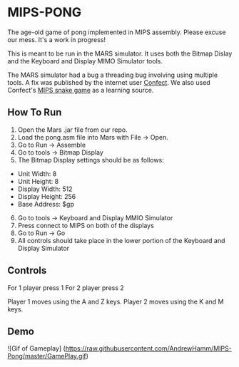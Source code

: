 MIPS-PONG
==========

The age-old game of pong implemented in MIPS assembly.  Please excuse our mess. It's a work in progress!

This is meant to be run in the MARS simulator.  It uses both the Bitmap Dislay and the Keyboard and Display MIMO Simulator tools.

The MARS simulator had a bug a threading bug involving using multiple tools. A fix was published by the internet user [Confect](https://dtconfect.wordpress.com/2013/02/09/mars-mips-simulator-lockup-hackfix/). We also used Confect's [MIPS snake game](https://dtconfect.wordpress.com/projects/year2/mips-snake-and-primlib/) as a learning source.

## How To Run

1. Open the Mars .jar file from our repo.
2. Load the pong.asm file into Mars with File -> Open.
3. Go to Run -> Assemble
4. Go to tools -> Bitmap Display
5. The Bitmap Display settings should be as follows:
  - Unit Width: 8
  - Unit Height: 8
  - Display Width: 512
  - Display Height: 256
  - Base Address: $gp
6. Go to tools -> Keyboard and Display MMIO Simulator
7. Press connect to MIPS on both of the displays
8. Go to Run -> Go
9. All controls should take place in the lower portion of the Keyboard and Display Simulator

## Controls

For 1 player press 1
For 2 player press 2

Player 1 moves using the A and Z keys.
Player 2 moves using the K and M keys.

## Demo

![Gif of Gameplay]
(https://raw.githubusercontent.com/AndrewHamm/MIPS-Pong/master/GamePlay.gif)
